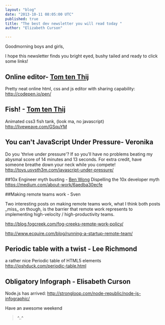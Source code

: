 ```yaml
---
layout: "blog"
date: "2013-10-11 08:05:00 UTC"
published: true
title: "The best dev newsletter you will read today "
author: "Elizabeth Curson"

---
```


Goodmorning boys and girls,

I hope this newsletter finds you bright eyed, bushy tailed and ready to click some links!

## Online editor- [Tom ten Thij](http://www.unboxedconsulting.com/people/tom-ten-thij) Pretty neat online html, css and js editor with sharing capability: http://codepen.io/pen/

## Fish! - [Tom ten Thij](http://www.unboxedconsulting.com/people/tom-ten-thij) Animated css3 fish tank, (look ma, no javascript) http://liveweave.com/GSquYM

## You can't JavaScript Under Pressure- Veronika Do you 'thrive under pressure'? If so you'll have no problems beating my abysmal score of 14 minutes and 13 seconds. For extra credit, have someone breathe down your neck while you compete! http://toys.usvsth3m.com/javascript-under-pressure/

##10x Engineer myth busting - [Ben Wong](http://www.unboxedconsulting.com/people/ben-wong) Dispelling the 10x developer myth https://medium.com/about-work/6aedba30ecfe 

##Making remote teams work - Sven

Two interesting posts on making remote teams work, what I think both posts \_miss\_ on though, is the barrier that remote work represents to implementing high-velocity / high-productivity teams.

http://blog.fogcreek.com/fog-creeks-remote-work-policy/

http://www.ecquire.com/blog/running-a-startup-remote-team/

 ## Periodic table with a twist - Lee Richmond a rather nice Periodic table of HTML5 elements http://joshduck.com/periodic-table.html

## Obligatory Infograph - Elisabeth Curson Node.js has arrived: http://strongloop.com/node-republic/node-js-infographic/

 Have an awesome weekend

>^..^


